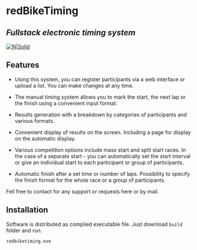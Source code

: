 # redBikeTiming
## _Fullstack electronic timing system_

[![N|Solid](https://remote.rslt.live/static/redbiketiming.png)](https://remote.rslt.live)

## Features
- Using this system, you can register participants via a web interface or upload a list.  You can make changes at any time.
- The manual timing system allows you to mark the start, the next lap or the finish using a convenient input format.
- Results generation with a breakdown by categories of participants and various formats.
- Convenient display of results on the screen. Including a page for display on the automatic display.

- Various competition options include mass start and split start races. In the case of a separate start - you can automatically set the start interval or give an individual start to each participant or group of participants.
- Automatic finish after a set time or number of laps. Possibility to specify the finish format for the whole race or a group of participants.

Fell free to contact for any support or requests here or by mail.


## Installation

Software is distributed as compiled executable file. Just download `build` folder and run.

```sh
redbiketiming.exe
```

